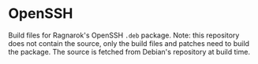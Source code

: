 # OpenSSH

Build files for Ragnarok's OpenSSH `.deb` package. Note: this repository
does not contain the source, only the build files and patches need to
build the package. The source is fetched from Debian's repository at
build time.
